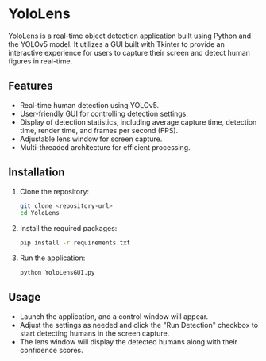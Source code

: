 # YoloLens

YoloLens is a real-time object detection application built using Python and the YOLOv5 model. It utilizes a GUI built with Tkinter to provide an interactive experience for users to capture their screen and detect human figures in real-time.

## Features

-   Real-time human detection using YOLOv5.
-   User-friendly GUI for controlling detection settings.
-   Display of detection statistics, including average capture time, detection time, render time, and frames per second (FPS).
-   Adjustable lens window for screen capture.
-   Multi-threaded architecture for efficient processing.

## Installation

1. Clone the repository:

    ```bash
    git clone <repository-url>
    cd YoloLens
    ```

2. Install the required packages:

    ```bash
    pip install -r requirements.txt
    ```

3. Run the application:

    ```bash
    python YoloLensGUI.py
    ```

## Usage

-   Launch the application, and a control window will appear.
-   Adjust the settings as needed and click the "Run Detection" checkbox to start detecting humans in the screen capture.
-   The lens window will display the detected humans along with their confidence scores.

